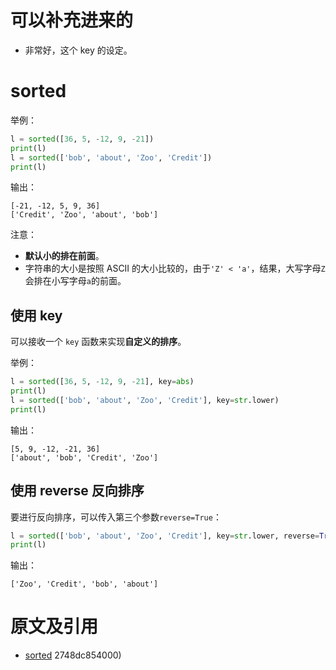
# 可以补充进来的

- 非常好，这个 key 的设定。


# sorted

举例：


```py
l = sorted([36, 5, -12, 9, -21])
print(l)
l = sorted(['bob', 'about', 'Zoo', 'Credit'])
print(l)
```

输出：

```
[-21, -12, 5, 9, 36]
['Credit', 'Zoo', 'about', 'bob']
```

注意：

- **默认小的排在前面**。
- 字符串的大小是按照 ASCII 的大小比较的，由于`'Z' < 'a'`，结果，大写字母`Z`会排在小写字母`a`的前面。



## 使用 key


可以接收一个 `key` 函数来实现**自定义的排序**。

举例：

```py
l = sorted([36, 5, -12, 9, -21], key=abs)
print(l)
l = sorted(['bob', 'about', 'Zoo', 'Credit'], key=str.lower)
print(l)
```

输出：

```
[5, 9, -12, -21, 36]
['about', 'bob', 'Credit', 'Zoo']
```

## 使用 reverse 反向排序


要进行反向排序，可以传入第三个参数`reverse=True`：

```py
l = sorted(['bob', 'about', 'Zoo', 'Credit'], key=str.lower, reverse=True)
print(l)
```

输出：

```
['Zoo', 'Credit', 'bob', 'about']
```



# 原文及引用

- [sorted](https://www.liaoxuefeng.com/wiki/0014316089557264a6b348958f449949df42a6d3a2e542c000/0014318230588782cac105d0d8a40c6b450a232748dc854000)
2748dc854000)
